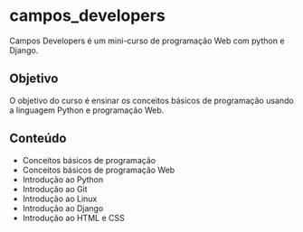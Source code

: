 # campos_developers

Campos Developers é um mini-curso de programação Web com python e Django.

## Objetivo

O objetivo do curso é ensinar os conceitos básicos de programação usando a linguagem Python e programação Web.

## Conteúdo

- Conceitos básicos de programação
- Conceitos básicos de programação Web
- Introdução ao Python
- Introdução ao Git
- Introdução ao Linux
- Introdução ao Django
- Introdução ao HTML e CSS
